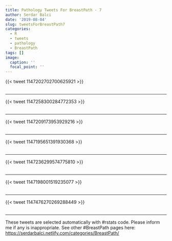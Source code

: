 ```yaml
---
title: Pathology Tweets For BreastPath - 7
author: Serdar Balci
date: '2019-08-04'
slug: tweetsForBreastPath7
categories:
  - R
  - tweets
  - pathology
  - BreastPath
tags: []
image:
  caption: ''
  focal_point: ''
---
```



{{< tweet 1147202702700625921 >}}
<br>
<br>
<hr>
{{< tweet 1147258300284772353 >}}
<br>
<br>
<hr>
{{< tweet 1147209173953929216 >}}
<br>
<br>
<hr>
{{< tweet 1147195651391930368 >}}
<br>
<br>
<hr>
{{< tweet 1147236299574775810 >}}
<br>
<br>
<hr>
{{< tweet 1147198001519235077 >}}
<br>
<br>
<hr>
{{< tweet 1147476270269288449 >}}
<br>
<br>
<hr>


These tweets are selected automatically with #rstats code. Please inform me if any is inappropriate.
See other #BreastPath pages here: https://serdarbalci.netlify.com/categories/BreastPath/
